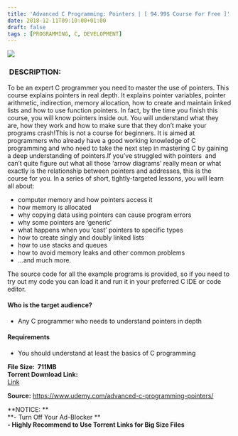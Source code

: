```yaml
---
title: 'Advanced C Programming: Pointers | [ 94.99$ Course For Free ]'
date: 2018-12-11T09:10:00+01:00
draft: false
tags : [PROGRAMMING, C, DEVELOPMENT]
---
```


[![](https://3.bp.blogspot.com/-sOaFtRVBsxM/XA9whqsj0zI/AAAAAAAAAw0/CEHwPF5zKQUdKQ0cypdN8LuUnGM0BURpACLcBGAs/s640/Advanced-C-Programming-Pointers.jpg)](https://3.bp.blogspot.com/-sOaFtRVBsxM/XA9whqsj0zI/AAAAAAAAAw0/CEHwPF5zKQUdKQ0cypdN8LuUnGM0BURpACLcBGAs/s1600/Advanced-C-Programming-Pointers.jpg)

###  DESCRIPTION:

To be an expert C programmer you need to master the use of pointers. This course explains pointers in real depth. It explains pointer variables, pointer arithmetic, indirection, memory allocation, how to create and maintain linked lists and how to use function pointers. In fact, by the time you finish this course, you will know pointers inside out. You will understand what they are, how they work and how to make sure that they don’t make your programs crash!This is not a course for beginners. It is aimed at programmers who already have a good working knowledge of C programming and who need to take the next step in mastering C by gaining a deep understanding of pointers.If you’ve struggled with pointers  and can’t quite figure out what all those ‘arrow diagrams’ really mean or what exactly is the relationship between pointers and addresses, this is the course for you. In a series of short, tightly-targeted lessons, you will learn all about:  

*   computer memory and how pointers access it
*   how memory is allocated
*   why copying data using pointers can cause program errors
*   why some pointers are ‘generic’
*   what happens when you ‘cast’ pointers to specific types
*   how to create singly and doubly linked lists
*   how to use stacks and queues
*   how to avoid memory leaks and other common problems
*   …and much more.

The source code for all the example programs is provided, so if you need to try out my code you can load it and run it in your preferred C IDE or code editor.  

#### Who is the target audience?

*   Any C programmer who needs to understand pointers in depth

#### Requirements

*   You should understand at least the basics of C programming

**File Size:  711MB**  
**Torrent Download Link:**  
 [Link](https://oko.sh/AdvancedCtorrent1)  

  

**Source:** https://www.udemy.com/advanced-c-programming-pointers/  
  
**NOTICE: **  
**\- Turn Off Your Ad-Blocker **  
**\- Highly Recommend to Use Torrent Links for Big Size Files**